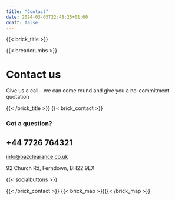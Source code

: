 ```yaml
---
title: "Contact"
date: 2024-03-05T22:48:25+01:00
draft: false
---
```


{{< brick_title >}}

{{< breadcrumbs >}}

# Contact us

Give us a call - we can come round and give you a no-commitment quotation

{{< /brick_title >}}
{{< brick_contact >}}

### Got a question?

## +44 7726 764321

info@bazclearance.co.uk 

92 Church Rd,
Ferndown, 
BH22 9EX


{{< socialbuttons >}}

{{< /brick_contact >}}
{{< brick_map >}}{{< /brick_map >}}
